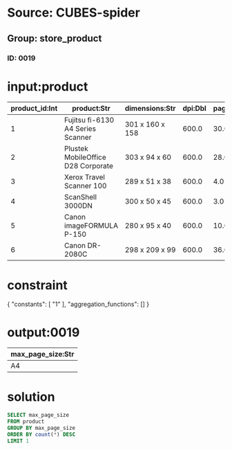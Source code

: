 # Source: CUBES-spider
## Group: store_product
### ID: 0019

# input:product

| product_id:Int | product:Str | dimensions:Str | dpi:Dbl | pages_per_minute_color:Dbl | max_page_size:Str | interface:Str |
|---|---|---|---|---|---|---|
| 1 | Fujitsu fi-6130 A4 Series Scanner | 301 x 160 x 158 | 600.0 | 30.0 | A4 | USB 2.0 |
| 2 | Plustek MobileOffice D28 Corporate | 303 x 94 x 60 | 600.0 | 28.0 | A4 | USB 2.0 |
| 3 | Xerox Travel Scanner 100 | 289 x 51 x 38 | 600.0 | 4.0 | A4 | USB 2.0 |
| 4 | ScanShell 3000DN | 300 x 50 x 45 | 600.0 | 3.0 | A4 | USB 2.0 |
| 5 | Canon imageFORMULA P-150 | 280 x 95 x 40 | 600.0 | 10.0 | 216mm x 356mm | USB 2.0 |
| 6 | Canon DR-2080C | 298 x 209 x 99 | 600.0 | 36.0 | 216mm x 355mm | USB 2.0 |

# constraint

{
  "constants": [
    "1"
  ],
  "aggregation_functions": []
}

# output:0019

| max_page_size:Str |
|---|
| A4 |

# solution

```sql
SELECT max_page_size
FROM product
GROUP BY max_page_size
ORDER BY count(*) DESC
LIMIT 1
```
